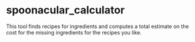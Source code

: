# spoonacular_calculator
This tool finds recipes for ingredients and computes a total estimate on the cost for the missing ingredients for the recipes you like.
